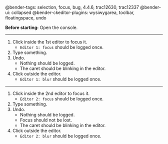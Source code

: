 @bender-tags: selection, focus, bug, 4.4.6, trac12630, trac12337
@bender-ui: collapsed
@bender-ckeditor-plugins: wysiwygarea, toolbar, floatingspace, undo

**Before starting:** Open the console.

----

1. Click inside the 1st editor to focus it.
	* `Editor 1: focus` should be logged once.
1. Type something.
1. Undo.
	* Nothing should be logged.
	* The caret should be blinking in the editor.
1. Click outside the editor.
	* `Editor 1: blur` should be logged once.

----

1. Click inside the 2nd editor to focus it.
	* `Editor 2: focus` should be logged once.
1. Type something.
1. Undo.
	* Nothing should be logged.
	* Focus should not be lost.
	* The caret should be blinking in the editor.
1. Click outside the editor.
	* `Editor 2: blur` should be logged once.
